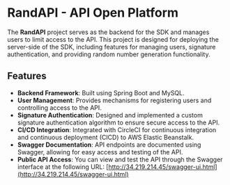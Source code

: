# RandAPI - API Open Platform

The **RandAPI** project serves as the backend for the SDK and manages users to limit access to the API. This project is designed for deploying the server-side of the SDK, including features for managing users, signature authentication, and providing random number generation functionality.

## Features
- **Backend Framework**: Built using Spring Boot and MySQL.
- **User Management**: Provides mechanisms for registering users and controlling access to the API.
- **Signature Authentication**: Designed and implemented a custom signature authentication algorithm to ensure secure access to the API.
- **CI/CD Integration**: Integrated with CircleCI for continuous integration and continuous deployment (CICD) to AWS Elastic Beanstalk.
- **Swagger Documentation**: API endpoints are documented using Swagger, allowing for easy access and testing of the API.
- **Public API Access**: You can view and test the API through the Swagger interface at the following URL: [http://34.219.214.45/swagger-ui.html](http://34.219.214.45/swagger-ui.html)

